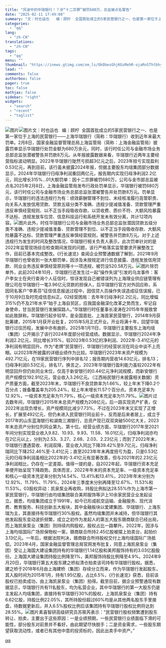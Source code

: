 ```yaml
---
title: "风波中的华瑞银行！？涉“十二宗罪”被罚680万，总监被点名警告"
date: "2025-02-11 17:49:08"
summary: "文｜时也运也   编｜顾柠  全国首批成立的5家民营银行之一、也是第一家位于上海的民营银行——上海华..."
categories:
  - "qq"
lang:
  - "zh-CN"
translations:
  - "zh-CN"
tags:
  - "qq"
menu: ""
thumbnail: "https://inews.gtimg.com/om_ls/OkObesGhjKGsMehR-ojaRnSThtbhy4JhD1LovptPise6IAA_640360/0"
lead: ""
comments: false
authorbox: false
pager: true
toc: false
mathjax: false
sidebar: "right"
widgets:
  - "search"
  - "recent"
  - "taglist"
---
```


![图片](https://inews.gtimg.com/om_bt/G-PIqnnMkMmKVMISIN_rSPbepuov_3ycZnizyvObXAuI4AA/0)![图片](https://inews.gtimg.com/om_bt/OOEM12ANbxMNAoLZyHaFSCcPU7bUXxxvrQ7gfWDgJFUR4AA/641)文｜时也运也   编｜顾柠  全国首批成立的5家民营银行之一、也是第一家位于上海的民营银行——上海华瑞银行（简称：华瑞银行）收到近年来最大罚单。2月8日，国家金融监督管理总局上海监管局（简称：上海金融监管局）披露罚单显示华瑞银行处罚金额为680万余元，同时，该行时任公司与金融市场业务总部总监张潜被警告并罚款8万元。从年报披露数据来看，华瑞银行近两年主要经营指标波动明显。2022年华瑞银行陡然亏损超3亿元之后，2023年扭亏实现盈利0.53亿元，再到目前，该行虽未披露2024年报，但据主要股东均瑶集团部分数据显示，2024年华瑞银行归母净利润重回两亿元，报告期内实现归母净利润2.2亿元，同比增长315%...01大额罚单：因十二宗罪被罚680万，公司与金市部总监被点名2025年2月8日，上海金融监管局发布行政处罚单显示，华瑞银行被罚680万元，该行时任公司与金融市场业务总部总监张潜被警告并处罚款8万元。罚单显示，华瑞银行的违法违规行为有：绩效薪酬管理不到位、未经核准履行高管职责、向关系人发放信用贷款、贷款五级分类不准确、违规少提减值准备、贷款管理严重违反审慎经营规则、以不正当手段吸收存款、以贷收费、质价不符、大额风险暴露不达标、违规发放车位贷、信息科技运行和系统开发未有效分离，共计12项内容。![图片](https://inews.gtimg.com/om_bt/OG2FX16YMSDkvvcfEUlg3WnQxNrs_UIpv1lETduSN5JYUAA/641)此外，时任华瑞银行公司与金融市场业务总部总监张潜因贷款五级分类不准确、违规少提减值准备、贷款管理不到位、以不正当手段吸收存款、大额风险暴露不达标、贷款管理严重违反审慎经营规则，被警告并罚款8万元。对于上述违规行为发生的时间及整改情况，华瑞银行相关负责人表示，此次罚单针对的是2022年监管现场综合检查期间发现的问题，该行严格落实监管要求开展整改工作，目前已基本完成整改。《行长速览》查阅企业预警通数据了解到，2021年9月华瑞银行也曾收到一张大额罚单，因涉及未按规定进行信息披露、违规发放信用贷款、同业业务违反审慎经营原则等十一项违规，被罚没520.58万元。![图片](https://inews.gtimg.com/om_bt/OxoaYAQSr2saWsp0B0cdXE15xf2xYcYYJT0ZoobwJnj_0AA/641)除罚单外，此前2024年10月，华瑞银行还发生过一起“操作失误”引发的乌龙事件：客户李女士在央行查询个人征信时，惊讶发现自己被错误列为上海理业供应链管理有限公司在华瑞银行一笔3.96亿元贷款的担保人，后华瑞银行官方对外回应称，系因同名客户“李素芬”征信信息报送过程中，因信贷人员操作失误造成征信误报，已于10月9日及时完成信息纠正。02经营困局：去年年归母净利2.2亿元，同比增幅315%仍不及21年水平“始于上海自贸区，应我国金融深化改革之势而生，牢记自身使命，甘当民营银行发展探路人。”华瑞银行时任董事长凌涛在2015年年报致曾如此致辞称。华瑞银行起步较早，是全国首批、上海首家民营银行，2014年9月获批筹建，2015年1月获开业批复，2015年5月正式开业。开业将满十年，回望华瑞银行过往历程，发展中亦有曲折。2025年1月11日，华瑞银行主要股东上海均瑶（集团）公开揭示了该行2024年度部分经营成绩。数据显示，华瑞银行2024年净利润2.2亿元，同比增长315%，较2023年0.53亿的净利润、2022年-3.41亿元的净利润有明显回升。作为“老牌”民营银行，华瑞银行的经营状况在同业中谈不上亮眼。以2023年所披露的详细业绩作为比较。华瑞银行2023年末资产规模为492.71亿元，在19家民营银行序列中排名12；报告期内营收14.63亿元，排名13；归母净利润0.53亿元，排名17。换言之，2023年华瑞银行盈利能力虽较2022年有明显回升但仍处同业末位，仅高于新安银行的0.44亿元净利润规模，而新安银行资产规模仅192.91亿元，营业收入3.26亿元。（江西裕民银行未披露相关数据）资产质量方面，截至2023年末，华瑞银行不良贷款率为1.66%，较上年末下降0.2个百分点；拨备覆盖率为205.24%，较上年末增长11.57个百分点。资本充足率为12.92%，一级资本充足率为11.79%，核心一级资本充足率为11.79%。![图片](https://inews.gtimg.com/om_bt/O3ixrpZ-E3TJF6i32N4MgasJEvIfmNf4mY_xhTYMx4j7YAA/641)过去数年间，华瑞银行2015年末总资产规模为208亿元，后一路实现资产扩表，仅2022年出现负增长，资产规模同比减少7.73%，不过在2023年末又实现了正增长，扩展至492亿元，但仍未进入民营银行同业前十，反而是后来者居上，成立于2017年的山东蓝海银行和湖南三湘银行，总资产现已双双突破500亿大关，2023年末总资产分别位列同业第九、第十位。经营业绩方面，华瑞银行2017年至2021年间分别实现营业收入9.82、10.93、9.93、11.58、16.01亿元，归母净利润亦均在2亿元以上，分别为2.53、3.27、2.68、2.03、2.23亿元；而到了2022年末，华瑞银行遭遇营收、利润双降，营业收入同比下降39.42%至9.7亿元，归母净利瑞同比下降252.46%至-3.41亿元；直至2023年年末再度扭亏为盈，只是0.53亿元的归母净利润虽相比2022年的-3.41亿元有显著改善，但与2021年的2.23亿元净利润相比，仍存在一定差距。值得一提的是，自2022年起，华瑞银行资本充足率便开始呈现下降趋势。具体而言，2022年年末的资本充足率、一级资本充足率和核心一级资本充足率分别为14.54%、13.41%和13.41%，2023年年末分别为12.92%、11.79%、11.79%，2024年三季度末分别再降至12.67%、11.53%和11.53%。03股权异动：凯泉泵业再收购，持股比例拟达28.55%作为上海市第一家民营银行，华瑞银行由均瑶集团联合美邦服饰等沪上10余家民营企业发起设立。据悉，均瑶集团成立于1991年，如今已形成航空运输、金融服务、现代消费、教育服务、科技创新五大板块，其中金融板块以爱建集团、华瑞银行、上海东瑞为主，其直接持有华瑞银行30%股权。虽然均瑶集团并未减持，但华瑞银行其他发起股东变动波折频繁，成立之初作为发起人的第五大股东赣商联合已经出局，而上海凯泉泵业（集团）则持续内购股权，股权占比一路攀升。2022年，因涉与上海均瑶国际广场担保物权一案，赣商联合所持2.45亿股被摆上拍卖台，起拍价3.13亿元。一年后，根据法院判决，赣商联合所持股权交付上海均瑶国际广场抵偿。2023年4月，国家金融监督管理总局官网发布批复，同意上海凯泉泵业（集团）受让上海国大建设集团持有的华瑞银行1.14亿股和美邦服饰持有的3.03亿股股份。上海国大建设集团持股比例降至1%，美邦服饰持股比例降至4.9%。2024年9月20日，华瑞银行第五大股东建之桥拟清仓拍卖该司持有华瑞银行股权。据悉，建之桥于2018年6月由上海建桥（集团）存续分立而来，作为华瑞银行发起股东，其入股时间为2015年1月，持有1.95亿股，占比6.5%，《行长速览》获悉，目前该股权已拍卖成功，由上海凯泉泵业（集团）拍得。截至目前，据企业预警通现有数据显示，华瑞银行共有11名股东，均为私营企业，其中华瑞银行的第一大股东仍是主发起人均瑶集团，直接持有华瑞银行30%的股权，上海凯泉泵业（集团）持有6.62亿股，持股比例22.05%，其所持股份超过60%均是从其他两名股东手里接盘，待数据更新后，并入6.5%股权比例后该集团持有华瑞银行股权比例将达到28.55%。![图片](https://inews.gtimg.com/om_bt/Oljez1PTreXNsU58QvAuJsnN6vQMYal7CmasPpGIygGE4AA/641)素喜智研高级研究员苏筱芮表示：“民营银行股权频繁遭到股东转让、拍卖，主要出于这些原因：一是业绩预期，一些民营银行业绩面临下滑的可能性，部分股东对前景并不看好，由此期望尽快脱手；二是资金需求，一些股东期望获取流动性，或者已有其他中意的投资标的，因此出卖手中资产。”

[qq](https://new.qq.com/rain/a/20250211A06Z2R00)
